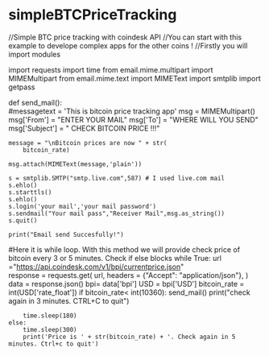 # simpleBTCPriceTracking
//Simple BTC price tracking with coindesk API
//You can start with this example to develope complex apps for the other coins !
//Firstly you will import modules

import requests
import time
from email.mime.multipart import  MIMEMultipart
from email.mime.text import  MIMEText
import smtplib
import getpass


def send_mail():  
    #messagetext = 'This is bitcoin price tracking app'
    msg = MIMEMultipart()
    msg['From'] = "ENTER YOUR MAIL"
    msg['To'] = "WHERE WILL YOU SEND"
    msg['Subject'] = " CHECK BITCOIN PRICE !!!"

    message = "\nBitcoin prices are now " + str(
        bitcoin_rate)

    msg.attach(MIMEText(message,'plain'))
   
    s = smtplib.SMTP("smtp.live.com",587) # I used live.com mail
    s.ehlo()
    s.starttls()
    s.ehlo()
    s.login('your mail','your mail password')
    s.sendmail("Your mail pass","Receiver Mail",msg.as_string())
    s.quit()

    print("Email send Succesfully!")


#Here it is while loop. With this method we will provide check price of bitcoin every 3 or 5 minutes. Check if else blocks
while True:
    url ="https://api.coindesk.com/v1/bpi/currentprice.json"   
    response = requests.get(
        url,
        headers = {"Accept": "application/json"},
    )
    data = response.json()
    bpi= data['bpi']
    USD = bpi['USD']
    bitcoin_rate = int(USD['rate_float'])
    if bitcoin_rate< int(10360):
        send_mail()
        print("check again in 3 minutes. CTRL+C to quit")

        time.sleep(180)
    else:
        time.sleep(300)
        print('Price is ' + str(bitcoin_rate) + '. Check again in 5 minutes. Ctrl+c to quit')
